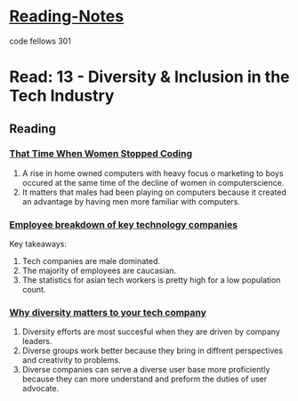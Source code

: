 # [Reading-Notes](https://alsosteve.github.io/reading-notes/)
code fellows 301

# Read: 13 - Diversity & Inclusion in the Tech Industry

## Reading

### [That Time When Women Stopped Coding](https://www.npr.org/sections/money/2014/10/21/357629765/when-women-stopped-coding)
1. A rise in home owned computers with heavy focus o marketing to boys occured at the same time of the decline of women in computerscience.
2. It matters that males had been playing on computers because it created an advantage by having men more familiar with computers.


### [Employee breakdown of key technology companies](https://informationisbeautiful.net/visualizations/diversity-in-tech/)
Key takeaways:
1. Tech companies are male dominated.
2. The majority of employees are caucasian.
3. The statistics for asian tech workers is pretty high for a low population count.

### [Why diversity matters to your tech company](https://www.usatoday.com/story/tech/columnist/2015/07/21/why-diversity-matters-your-tech-company/30419871/)
1. Diversity efforts are most succesful when they are driven by company leaders.
2. Diverse groups work better because they bring in diffrent perspectives and creativity to problems.
3. Diverse companies can serve a diverse user base more proficiently because they can more understand and preform the duties of user advocate.
